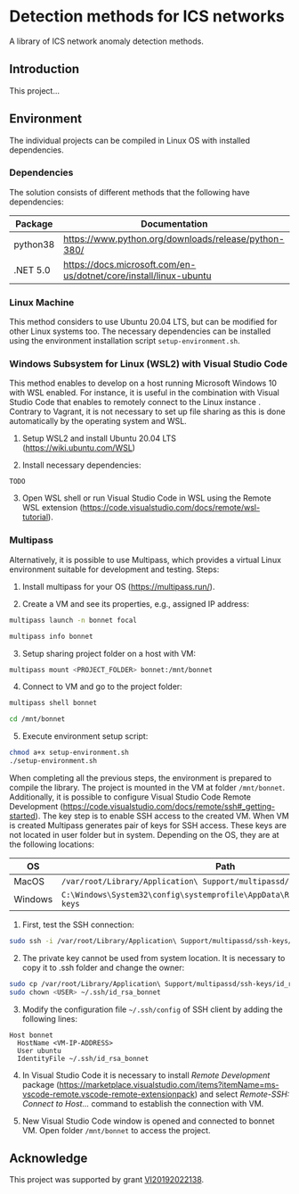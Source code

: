 # Detection methods for ICS networks

A library of ICS network anomaly detection methods.

## Introduction

This project...

## Environment

The individual projects can be compiled in Linux OS with installed dependencies.

### Dependencies

The solution consists of different methods that the following have dependencies:

| Package   | Documentation                                                     |
| --------- | ----------------------------------------------------------------- |
| python38  | <https://www.python.org/downloads/release/python-380/>              |
| .NET 5.0  | <https://docs.microsoft.com/en-us/dotnet/core/install/linux-ubuntu> |

### Linux Machine

This method considers to use Ubuntu 20.04 LTS, but can be modified for other Linux systems too.
The necessary dependencies can be installed using the environment installation script `setup-environment.sh`.

### Windows Subsystem for Linux (WSL2) with Visual Studio Code

This method enables to develop on a host running Microsoft Windows 10 with WSL enabled. For instance, it is useful in the combination with Visual Studio Code that enables to remotely connect to the Linux instance . Contrary to Vagrant, it is not necessary to set up file sharing as this is done automatically by the operating system and WSL.

1. Setup WSL2 and install Ubuntu 20.04 LTS (<https://wiki.ubuntu.com/WSL>)

3. Install necessary dependencies:

```
TODO
```

3. Open WSL shell or run Visual Studio Code in WSL using the Remote WSL extension (<https://code.visualstudio.com/docs/remote/wsl-tutorial>).

### Multipass

Alternatively, it is possible to use Multipass, which provides a virtual Linux environment suitable for development and testing. Steps:

1. Install multipass for your OS (<https://multipass.run/>).

2. Create a VM and see its properties, e.g., assigned IP address:

```bash
multipass launch -n bonnet focal

multipass info bonnet
```

3. Setup sharing project folder on a host with VM:

```bash
multipass mount <PROJECT_FOLDER> bonnet:/mnt/bonnet
```

4. Connect to VM and go to the project folder:

```bash
multipass shell bonnet
```

```bash
cd /mnt/bonnet
```

5. Execute environment setup script:

```bash
chmod a+x setup-environment.sh
./setup-environment.sh
```

When completing all the previous steps, the environment is prepared to compile the library. The project is mounted in the VM at folder `/mnt/bonnet`.
Additionally, it is possible to configure Visual Studio Code Remote Development (https://code.visualstudio.com/docs/remote/ssh#_getting-started). The key step is to enable SSH access to the created VM.
When VM is created Multipass generates pair of keys for SSH access. These keys are not located in user folder but in system. Depending on the OS, they
are at the following locations:

|  OS     | Path                                                                           |
| ------- | -------------------------------------------------------------------------------|
| MacOS   | `/var/root/Library/Application\ Support/multipassd/ssh-keys/id_rsa`            |
| Windows | `C:\Windows\System32\config\systemprofile\AppData\Roaming\multipassd\ssh-keys` |

1. First, test the SSH connection:

```bash
sudo ssh -i /var/root/Library/Application\ Support/multipassd/ssh-keys/id_rsa ubuntu@<VM-IP-ADDRESS>
```

2. The private key cannot be used from system location. It is necessary to copy it to .ssh folder and change the owner:

```bash
sudo cp /var/root/Library/Application\ Support/multipassd/ssh-keys/id_rsa ~/.ssh/id_rsa_bonnet
sudo chown <USER> ~/.ssh/id_rsa_bonnet
```

3. Modify the configuration file `~/.ssh/config` of SSH client by adding the following lines:

```
Host bonnet
  HostName <VM-IP-ADDRESS>
  User ubuntu
  IdentityFile ~/.ssh/id_rsa_bonnet
```

4. In Visual Studio Code it is necessary to install *Remote Development* package (https://marketplace.visualstudio.com/items?itemName=ms-vscode-remote.vscode-remote-extensionpack) and select *Remote-SSH: Connect to Host...* command to establish the connection with VM.  

5. New Visual Studio Code window is opened and connected to bonnet VM. Open folder `/mnt/bonnet` to access the project.  

## Acknowledge

This project was supported by grant [VI20192022138](https://www.fit.vut.cz/research/project/1303/).
